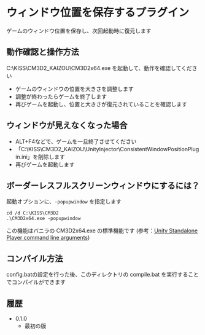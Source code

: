 ﻿# ウィンドウ位置を保存するプラグイン

ゲームのウィンドウ位置を保存し、次回起動時に復元します


## 動作確認と操作方法

C:\KISS\CM3D2_KAIZOU\CM3D2x64.exe を起動して、動作を確認してください

 - ゲームのウィンドウの位置を大きさを調整します
 - 調整が終わったらゲームを終了します
 - 再びゲームを起動し、位置と大きさが復元されていることを確認します


## ウィンドウが見えなくなった場合

 - ALT+F4などで、ゲームを一旦終了させてください
 - 「C:\KISS\CM3D2_KAIZOU\UnityInjector\ConsistentWindowPositionPlugin.ini」を削除します
 - 再びゲームを起動します


## ボーダーレスフルスクリーンウィンドウにするには？

起動オプションに、`-popupwindow` を指定します

```
cd /d C:\KISS\CM3D2
.\CM3D2x64.exe -popupwindow
```

この機能はバニラの CM3D2x64.exe の標準機能です (参考：[Unity Standalone Player command line arguments](http://docs.unity3d.com/Manual/CommandLineArguments.html))


## コンパイル方法

config.batの設定を行った後、このディレクトリの compile.bat を実行することでコンパイルができます


## 履歴

 - 0.1.0
   - 最初の版
